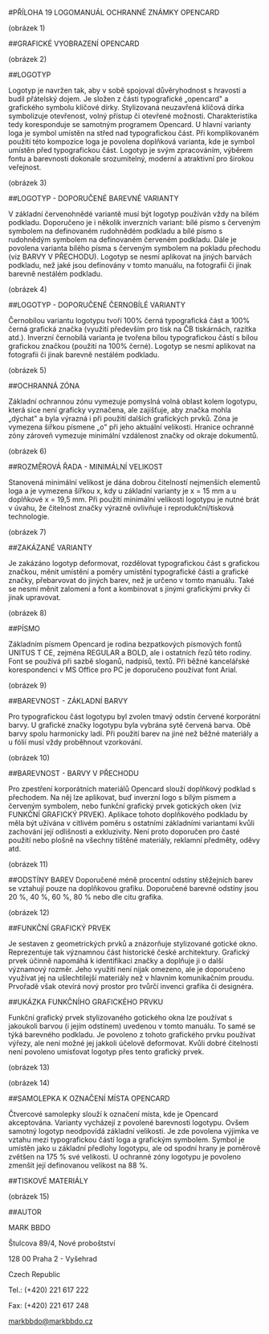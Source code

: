 #PŘÍLOHA 19 LOGOMANUÁL OCHRANNÉ ZNÁMKY OPENCARD

(obrázek 1)

##GRAFICKÉ VYOBRAZENÍ OPENCARD

(obrázek 2)

##LOGOTYP

Logotyp je navržen tak, aby v sobě spojoval důvěryhodnost s hravostí a budil
přátelský dojem. Je složen z části typografické „opencard" a grafického symbolu
klíčové dírky. Stylizovaná neuzavřená klíčová dírka symbolizuje otevřenost, volný
přístup či otevřené možnosti. Charakteristika tedy koresponduje se samotným
programem Opencard. U hlavní varianty loga je symbol umístěn na střed nad
typografickou část. Při komplikovaném použití této kompozice loga je povolena
doplňková varianta, kde je symbol umístěn před typografickou část. Logotyp je svým
zpracováním, výběrem fontu a barevností dokonale srozumitelný, moderní
a atraktivní pro širokou veřejnost.

(obrázek 3)

##LOGOTYP - DOPORUČENÉ BAREVNÉ VARIANTY

V základní červenohnědé variantě musí být logotyp používán vždy na bílém
podkladu. Doporučeno je i několik inverzních variant: bílé písmo s červeným
symbolem na definovaném rudohnědém podkladu a bílé písmo s rudohnědým
symbolem na definovaném červeném podkladu. Dále je povolena varianta bílého
písma s červeným symbolem na pokladu přechodu (viz BARVY V PŘECHODU).
Logotyp se nesmí aplikovat na jiných barvách podkladu, než jaké jsou definovány
v tomto manuálu, na fotografii či jinak barevně nestálém podkladu.

(obrázek 4)

##LOGOTYP - DOPORUČENÉ ČERNOBÍLÉ VARIANTY

Černobílou variantu logotypu tvoří 100% černá typografická část a 100% černá
grafická značka (využití především pro tisk na ČB tiskárnách, razítka atd.). Inverzní
černobílá varianta je tvořena bílou typografickou částí s bílou grafickou značkou
(použití na 100% černé). Logotyp se nesmí aplikovat na fotografii či jinak
barevně nestálém podkladu.

(obrázek 5)

##OCHRANNÁ ZÓNA

Základní ochrannou zónu vymezuje pomyslná volná oblast kolem logotypu,
která sice není graficky vyznačena, ale zajišťuje, aby značka mohla „dýchat"
a byla výrazná i při použití dalších grafických prvků. Zóna je vymezena šířkou
písmene „o" při jeho aktuální velikosti. Hranice ochranné zóny zároveň vymezuje
minimální vzdálenost značky od okraje dokumentů.

(obrázek 6)

##ROZMĚROVÁ ŘADA - MINIMÁLNÍ VELIKOST

Stanovená minimální velikost je dána dobrou čitelností nejmenších
elementů loga a je vymezena šířkou x,
kdy u základní varianty je
x = 15 mm
a u doplňkové
x = 19,5 mm.
Při použití minimální velikosti logotypu je nutné brát v úvahu,
že čitelnost značky výrazně ovlivňuje i reprodukční/tisková technologie.

(obrázek 7)

##ZAKÁZANÉ VARIANTY

Je zakázáno logotyp deformovat, rozdělovat typografickou část s grafickou
značkou, měnit umístění a poměry umístění typografické části a grafické značky,
přebarvovat do jiných barev, než je určeno v tomto manuálu. Také se nesmí
měnit zalomení a font a kombinovat s jinými grafickými prvky či jinak upravovat.

(obrázek 8)

##PÍSMO

Základním písmem Opencard je rodina bezpatkových písmových
fontů UNITUS T CE, zejména REGULAR a BOLD, ale i ostatních řezů této
rodiny. Font se používá při sazbě sloganů, nadpisů, textů. Při běžné kancelářské
korespondenci v MS Office pro PC je doporučeno používat font Arial.

(obrázek 9)

##BAREVNOST - ZÁKLADNÍ BARVY

Pro typografickou část logotypu byl zvolen tmavý odstín červené korporátní
barvy. U grafické značky logotypu byla vybrána sytě červená barva.
Obě barvy spolu harmonicky ladí. Při použití barev na jiné než běžné materiály
a u fólií musí vždy proběhnout vzorkování.

(obrázek 10)

##BAREVNOST - BARVY V PŘECHODU

Pro zpestření korporátních materiálů Opencard slouží doplňkový podklad
s přechodem. Na něj lze aplikovat, buď inverzní logo s bílým písmem a červeným
symbolem, nebo funkční grafický prvek gotických oken (viz FUNKČNÍ GRAFICKÝ
PRVEK). Aplikace tohoto doplňkového podkladu by měla být užívána v citlivém
poměru s ostatními základními variantami kvůli zachování její odlišnosti
a exkluzivity. Není proto doporučen pro časté použití nebo plošně
na všechny tištěné materiály, reklamní předměty, oděvy atd.

(obrázek 11)

##ODSTÍNY BAREV
Doporučené méně procentní odstíny stěžejních barev se vztahují
pouze na doplňkovou grafiku. Doporučené barevné odstíny
jsou 20 %, 40 %, 60 %, 80 % nebo dle citu grafika.

(obrázek 12)

##FUNKČNÍ GRAFICKÝ PRVEK

Je sestaven z geometrických prvků a znázorňuje stylizované gotické okno.
Reprezentuje tak významnou část historické české architektury. Grafický prvek
účinně napomáhá k identifikaci značky a doplňuje ji o další významový rozměr.
Jeho využití není nijak omezeno, ale je doporučeno využívat jej na ušlechtilejší
materiály než v hlavním komunikačním proudu. Prvořadě však otevírá nový
prostor pro tvůrčí invenci grafika či designéra.

##UKÁZKA FUNKČNÍHO GRAFICKÉHO PRVKU

Funkční grafický prvek stylizovaného gotického okna lze používat s jakoukoli
barvou (i jejím odstínem) uvedenou v tomto manuálu. To samé se týká
barevného podkladu. Je povoleno z tohoto grafického prvku používat výřezy, ale
není možné jej jakkoli účelově deformovat. Kvůli dobré čitelnosti není povoleno
umisťovat logotyp přes tento grafický prvek.

(obrázek 13)

(obrázek 14)

##SAMOLEPKA K OZNAČENÍ MÍSTA OPENCARD

Čtvercové samolepky slouží k označení místa, kde je Opencard akceptována.
Varianty vycházejí z povolené barevnosti logotypu. Ovšem samotný logotyp
neodpovídá základní velikosti. Je zde povolena výjimka ve vztahu mezi
typografickou částí loga a grafickým symbolem. Symbol je umístěn jako
u základní předlohy logotypu, ale od spodní hrany je poměrově zvětšen
na 175 % své velikosti. U ochranné zóny logotypu je povoleno zmenšit
její definovanou velikost na 88 %.

##TISKOVÉ MATERIÁLY

(obrázek 15)

##AUTOR

MARK BBDO

Štulcova 89/4, Nové proboštství

128 00 Praha 2 - Vyšehrad

Czech Republic

Tel.: (+420) 221 617 222

Fax: (+420) 221 617 248

markbbdo@markbbdo.cz
